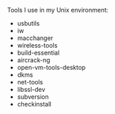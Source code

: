 Tools I use in my Unix environment:
* usbutils
* iw
* macchanger
* wireless-tools
* build-essential
* aircrack-ng
* open-vm-tools-desktop
* dkms
* net-tools
* libssl-dev
* subversion
* checkinstall

